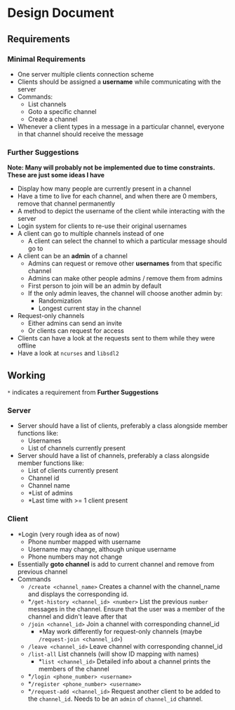 # Design Document

## Requirements

### Minimal Requirements

- One server multiple clients connection scheme
- Clients should be assigned a **username** while communicating with the server
- Commands:
  - List channels
  - Goto a specific channel
  - Create a channel
- Whenever a client types in a message in a particular channel, everyone in that channel should receive the message

### Further Suggestions

**Note: Many will probably not be implemented due to time constraints. These are just some ideas I have**

- Display how many people are currently present in a channel
- Have a time to live for each channel, and when there are 0 members, remove that channel permanently
- A method to depict the username of the client while interacting with the server
- Login system for clients to re-use their original usernames
- A client can go to multiple channels instead of one
  - A client can select the channel to which a particular message should go to
- A client can be an **admin** of a channel
  - Admins can request or remove other **usernames** from that specific channel
  - Admins can make other people admins / remove them from admins
  - First person to join will be an admin by default
  - If the only admin leaves, the channel will choose another admin by:
    - Randomization
    - Longest current stay in the channel
- Request-only channels
  - Either admins can send an invite
  - Or clients can request for access
- Clients can have a look at the requests sent to them while they were offline
- Have a look at `ncurses` and `libsdl2`

## Working

`*` indicates a requirement from **Further Suggestions**

### Server

- Server should have a list of clients, preferably a class alongside member functions like:
  - Usernames
  - List of channels currently present
- Server should have a list of channels, preferably a class alongside member functions like:
  - List of clients currently present
  - Channel id
  - Channel name
  - *List of admins
  - *Last time with >= 1 client present

### Client
- *Login (very rough idea as of now)
  - Phone number mapped with username
  - Username may change, although unique username
  - Phone numbers may not change
- Essentially **goto channel** is add to current channel and remove from previous channel
- Commands
  - `/create <channel_name>` Creates a channel with the channel_name and displays the corresponding id.
  - *`/get-history <channel_id> <number>` List the previous `number` messages in the channel. Ensure that the user was a member of the channel and didn't leave after that
  - `/join <channel_id>` Join a channel with corresponding channel_id
    - *May work differently for request-only channels (maybe `/request-join <channel_id>`)
  - `/leave <channel_id>` Leave channel with corresponding channel_id
  - `/list-all` List channels (will show ID mapping with names)
    - *`list <channel_id>` Detailed info about a channel prints the members of the channel
  - *`/login <phone_number> <username>`
  - *`/register <phone_number> <username>`
  - *`/request-add <channel_id>` Request another client to be added to the `channel_id`. Needs to be an `admin` of `channel_id` channel.